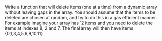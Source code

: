 Write a function that will delete items (one at a time) from a dynamic array without leaving gaps in the array.
You should assume that the items to be deleted are chosen at random, and try to do this in a gas efficient manner.
For example imagine your array has 12 items and you need to delete the items at indexes 8, 2 and 7.
The final array will then have items {0,1,3,4,5,6,9,10,11}